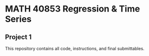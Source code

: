 # MATH 40853 Regression & Time Series
## Project 1

This repository contains all code, instructions, and final submittables.


